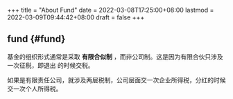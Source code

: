+++
title = "About Fund"
date = 2022-03-08T17:25:00+08:00
lastmod = 2022-03-09T09:44:42+08:00
draft = false
+++

## fund {#fund}

基金的组织形式通常是采取 ****有限合似制**** ，而非公司制。这是因为有限合伙只涉及一次征税，即退出 的时候交税。

如果是有限责任公司，就涉及两层税制，公司层面交一次企业所得税，分红的时候交一次个人所得税。


